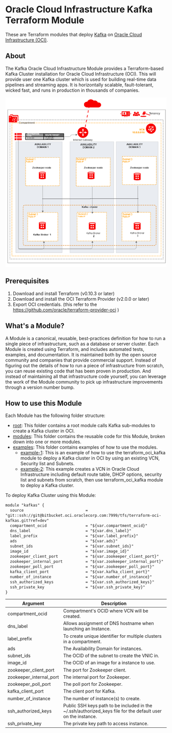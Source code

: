 # Oracle Cloud Infrastructure Kafka Terraform Module

These are Terraform modules that deploy [Kafka](https://kafka.apache.org/) on [Oracle Cloud Infrastructure (OCI)](https://cloud.oracle.com/en_US/cloud-infrastructure).

## About
The Kafka Oracle Cloud Infrastructure Module provides a Terraform-based Kafka Cluster installation for Oracle Cloud Infrastructure (OCI). This will provide user one Kafka cluster which is used for building real-time data pipelines and streaming apps. It is horizontally scalable, fault-tolerant, wicked fast, and runs in production in thousands of companies.

![Kafka cluster architecture](docs/images/architecture.png)

## Prerequisites
1. Download and install Terraform (v0.10.3 or later)
2. Download and install the OCI Terraform Provider (v2.0.0 or later)
3. Export OCI credentials. (this refer to the https://github.com/oracle/terraform-provider-oci )

## What's a Module?
A Module is a canonical, reusable, best-practices definition for how to run a single piece of infrastructure, such as a database or server cluster. Each Module is created using Terraform, and includes automated tests, examples, and documentation. It is maintained both by the open source community and companies that provide commercial support.
Instead of figuring out the details of how to run a piece of infrastructure from scratch, you can reuse existing code that has been proven in production. And instead of maintaining all that infrastructure code yourself, you can leverage the work of the Module community to pick up infrastructure improvements through a version number bump.

## How to use this Module
Each Module has the following folder structure:
* [root](): This folder contains a root module calls Kafka sub-modules to create a Kafka cluster in OCI.
* [modules](): This folder contains the reusable code for this Module, broken down into one or more modules.
* [examples](): This folder contains examples of how to use the modules.
  - [example-1](examples/example-1): This is an example of how to use the terraform_oci_kafka module to deploy a Kafka cluster in OCI by using an existing VCN, Security list and Subnets.
  - [example-2](examples/example-2): This example creates a VCN in Oracle Cloud Infrastructure including default route table, DHCP options, security list and subnets from scratch, then use terraform_oci_kafka module to deploy a Kafka cluster.

To deploy Kafka Cluster using this Module:

```hcl
module "kafkas" {
  source                           = "git::ssh://git@bitbucket.oci.oraclecorp.com:7999/tfs/terraform-oci-kafkas.git?ref=dev"
  compartment_ocid                 = "${var.compartment_ocid}"
  dns_label                        = "${var.dns_label}"
  label_prefix                     = "${var.label_prefix}"
  ads                              = "${var.ads}"
  subnet_ids                       = "${var.subnet_ids}"
  image_id                         = "${var.image_id}"
  zookeeper_client_port            = "${var.zookeeper_client_port}"
  zookeeper_internal_port          = "${var.zookeeper_internal_port}"
  zookeeper_poll_port              = "${var.zookeeper_poll_port}"
  kafka_client_port                = "${var.kafka_client_port}"
  number_of_instance               = "${var.number_of_instance}"
  ssh_authorized_keys              = "${var.ssh_authorized_keys}"
  ssh_private_key                  = "${var.ssh_private_key}"
}
```

Argument | Description
--- | ---
compartment_ocid | Compartment's OCID where VCN will be created.
dns_label | Allows assignment of DNS hostname when launching an Instance.
label_prefix | To create unique identifier for multiple clusters in a compartment.
ads | The Availability Domain for instances.
subnet_ids  | The OCID of the subnet to create the VNIC in.
image_id | The OCID of an image for a instance to use.
zookeeper_client_port | The port for Zookeeper client.
zookeeper_internal_port | The internal port for Zookeeper.
zookeeper_poll_port | The poll port for Zookeeper.
kafka_client_port | The client port for Kafka.
number_of_instance | The number of instance(s) to create.
ssh_authorized_keys | Public SSH keys path to be included in the ~/.ssh/authorized_keys file for the default user on the instance.
ssh_private_key | The private key path to access instance.
